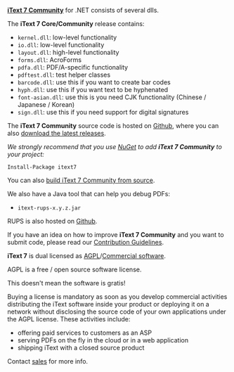 **[iText 7 Community][itext]** for .NET consists of several dlls.

The **iText 7 Core/Community** release contains:

- ```kernel.dll```: low-level functionality
- ```io.dll```:  low-level functionality
- ```layout.dll```: high-level functionality
- ```forms.dll```: AcroForms
- ```pdfa.dll```: PDF/A-specific functionality
- ```pdftest.dll```: test helper classes
- ```barcode.dll```: use this if you want to create bar codes
- ```hyph.dll```: use this if you want text to be hyphenated
- ```font-asian.dll```: use this is you need CJK functionality (Chinese / Japanese / Korean)
- ```sign.dll```: use this if you need support for digital signatures

The **iText 7 Community** source code is hosted on [Github][github], where you can also [download the latest releases][latest].

*We strongly recommend that you use [NuGet][nuget] to add **iText 7 Community** to your project:*

    Install-Package itext7

You can also [build iText 7 Community from source][building].

We also have a Java tool that can help you debug PDFs:

- ```itext-rups-x.y.z.jar```

RUPS is also hosted on [Github][github-rups].

If you have an idea on how to improve **iText 7 Community** and you want to submit code,
please read our [Contribution Guidelines][contributing].

**iText 7** is dual licensed as [AGPL][agpl]/[Commercial software][sales].

AGPL is a free / open source software license.

This doesn't mean the software is gratis!

Buying a license is mandatory as soon as you develop commercial activities
distributing the iText software inside your product or deploying it on a network
without disclosing the source code of your own applications under the AGPL license.
These activities include:

- offering paid services to customers as an ASP
- serving PDFs on the fly in the cloud or in a web application
- shipping iText with a closed source product

Contact [sales] for more info.

[agpl]: LICENSE.md
[building]: BUILDING.md
[contributing]: CONTRIBUTING.md
[extrajars]: EXTRAJARS.md
[itext]: http://itextpdf.com/
[github]: https://github.com/itext/itext7
[github-rups]: http://github.com/itext/rups
[latest]: https://github.com/itext/itext7/releases/latest
[nuget]: https://www.nuget.org/packages/itext7
[sales]: http://itextpdf.com/sales